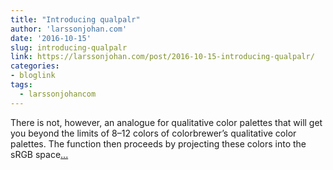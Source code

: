 ```yaml
---
title: "Introducing qualpalr"
author: 'larssonjohan.com'
date: '2016-10-15'
slug: introducing-qualpalr
link: https://larssonjohan.com/post/2016-10-15-introducing-qualpalr/
categories:
- bloglink
tags:
  - larssonjohancom
---
```


There is not, however, an analogue for qualitative color palettes that will get you beyond the limits of 8–12 colors of colorbrewer’s qualitative color palettes. The function then proceeds by projecting these colors into the sRGB space[... <i class="fas fa-external-link-alt"></i>](https://larssonjohan.com/post/2016-10-15-introducing-qualpalr/)


